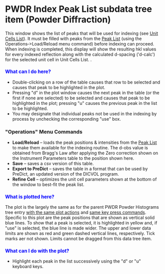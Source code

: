 <!--- Don't change the HTML version of this file; edit the .md version -->
<a name="PWDR_Index_Peak_List"></a>
#  PWDR **Index Peak List** subdata tree item (Powder Diffraction)

This window shows the list of peaks that will be used for indexing (see [Unit Cells List](./powdercells.md)). It must be filled with peaks from the [Peak List](./powderpeaks.md) (using the Operations‑>Load/Reload menu command) before indexing can proceed. When indexing is completed, this display will show the resulting hkl values for every indexed reflection along with the calculated d-spacing ('d-calc') for the selected unit cell in Unit Cells List. .

<H3 style="color:blue;font-size:1.1em">What can I do here?</H3>

* Double-clicking on a row of the table causes that row to be selected and causes that peak to be highlighted in the plot.
* Pressing "d" in the plot window causes the next peak in the table (or the first if none are selected) to be selected and causes that peak to be highlighted in the plot; pressing "u" causes the previous peak in the list to be highlighted.
* You may designate that individual peaks not be used in the indexing by process by unchecking the corresponding "use" box. 

### "**Operations**" Menu Commands

* **Load/Reload** – loads the peak positions & intensities from the [Peak List](./powderpeaks.md)  to make them available for the indexing routine. The d-obs value is obtained from Bragg's Law after applying the Zero correction shown on the Instrument Parameters table to the position shown here.
* **Save** – saves a csv version of this table.
* **Export to PreDict** – saves the table in a format that can be used by PreDict, an updated version of the DICVOL program.
* **Refine Cell** – optimizes the unit cell parameters shown at the bottom of the window to best-fit the peak list.

<H3 style="color:blue;font-size:1.1em">What is plotted here?</H3>

The plot is the largely the same as for the parent PWDR Powder Histograms tree entry 
[with the same plot actions](./powder.md#PWDR_plot_actions) and [same key press commands](./powder.md#PWDR_keylist). 
Specific to this plot are the peak positions that are shown as vertical solid blue lines. To show that a peak is selected, it is highlighted in yellow and, if "use" is selected, the blue line is made wider. The upper and lower data limits are shown as red and green dashed vertical lines, respectively. Tick marks aer not shown. Limits cannot be dragged from this data tree item. 

<H3 style="color:blue;font-size:1.1em">What can I do with the plot?</H3>

* Highlight each peak in the list successively using the "d" or "u" keyboard keys. 
